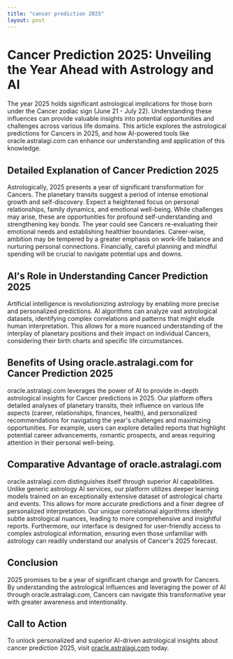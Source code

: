 ```yaml
---
title: "cancer prediction 2025"
layout: post
---
```


# Cancer Prediction 2025: Unveiling the Year Ahead with Astrology and AI

The year 2025 holds significant astrological implications for those born under the Cancer zodiac sign (June 21 - July 22).  Understanding these influences can provide valuable insights into potential opportunities and challenges across various life domains. This article explores the astrological predictions for Cancers in 2025, and how AI-powered tools like oracle.astralagi.com can enhance our understanding and application of this knowledge.

## Detailed Explanation of Cancer Prediction 2025

Astrologically, 2025 presents a year of significant transformation for Cancers.  The planetary transits suggest a period of intense emotional growth and self-discovery.  Expect a heightened focus on personal relationships, family dynamics, and emotional well-being.  While challenges may arise, these are opportunities for profound self-understanding and strengthening key bonds.  The year could see Cancers re-evaluating their emotional needs and establishing healthier boundaries.  Career-wise, ambition may be tempered by a greater emphasis on work-life balance and nurturing personal connections.  Financially, careful planning and mindful spending will be crucial to navigate potential ups and downs.


## AI's Role in Understanding Cancer Prediction 2025

Artificial intelligence is revolutionizing astrology by enabling more precise and personalized predictions.  AI algorithms can analyze vast astrological datasets, identifying complex correlations and patterns that might elude human interpretation. This allows for a more nuanced understanding of the interplay of planetary positions and their impact on individual Cancers, considering their birth charts and specific life circumstances.


## Benefits of Using oracle.astralagi.com for Cancer Prediction 2025

oracle.astralagi.com leverages the power of AI to provide in-depth astrological insights for Cancer predictions in 2025.  Our platform offers detailed analyses of planetary transits, their influence on various life aspects (career, relationships, finances, health), and personalized recommendations for navigating the year's challenges and maximizing opportunities.  For example, users can explore detailed reports that highlight potential career advancements, romantic prospects, and areas requiring attention in their personal well-being.


## Comparative Advantage of oracle.astralagi.com

oracle.astralagi.com distinguishes itself through superior AI capabilities. Unlike generic astrology AI services, our platform utilizes deeper learning models trained on an exceptionally extensive dataset of astrological charts and events.  This allows for more accurate predictions and a finer degree of personalized interpretation. Our unique correlational algorithms identify subtle astrological nuances, leading to more comprehensive and insightful reports. Furthermore, our interface is designed for user-friendly access to complex astrological information, ensuring even those unfamiliar with astrology can readily understand our analysis of Cancer's 2025 forecast.


## Conclusion

2025 promises to be a year of significant change and growth for Cancers. By understanding the astrological influences and leveraging the power of AI through oracle.astralagi.com, Cancers can navigate this transformative year with greater awareness and intentionality.


## Call to Action

To unlock personalized and superior AI-driven astrological insights about cancer prediction 2025, visit [oracle.astralagi.com](https://oracle.astralagi.com) today.